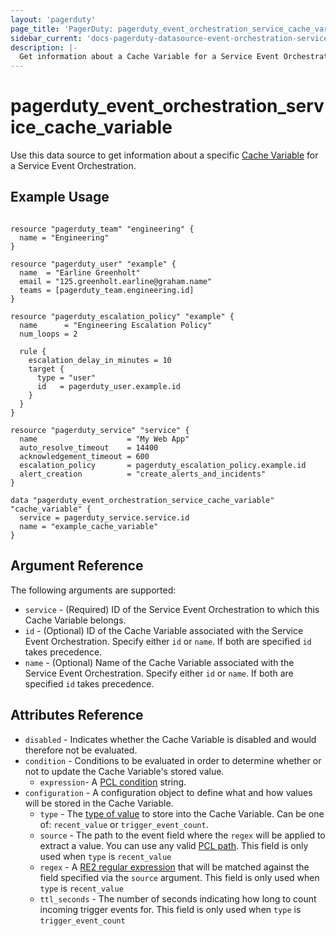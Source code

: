 ```yaml
---
layout: 'pagerduty'
page_title: 'PagerDuty: pagerduty_event_orchestration_service_cache_variable'
sidebar_current: 'docs-pagerduty-datasource-event-orchestration-service-cache-variable'
description: |-
  Get information about a Cache Variable for a Service Event Orchestration that you have created.
---
```


# pagerduty_event_orchestration_service_cache_variable

Use this data source to get information about a specific [Cache Variable][1] for a Service Event Orchestration.

## Example Usage

```hcl

resource "pagerduty_team" "engineering" {
  name = "Engineering"
}

resource "pagerduty_user" "example" {
  name  = "Earline Greenholt"
  email = "125.greenholt.earline@graham.name"
  teams = [pagerduty_team.engineering.id]
}

resource "pagerduty_escalation_policy" "example" {
  name      = "Engineering Escalation Policy"
  num_loops = 2

  rule {
    escalation_delay_in_minutes = 10
    target {
      type = "user"
      id   = pagerduty_user.example.id
    }
  }
}

resource "pagerduty_service" "service" {
  name                    = "My Web App"
  auto_resolve_timeout    = 14400
  acknowledgement_timeout = 600
  escalation_policy       = pagerduty_escalation_policy.example.id
  alert_creation          = "create_alerts_and_incidents"
}

data "pagerduty_event_orchestration_service_cache_variable" "cache_variable" {
  service = pagerduty_service.service.id
  name = "example_cache_variable"
}

```

## Argument Reference

The following arguments are supported:

* `service` - (Required) ID of the Service Event Orchestration to which this Cache Variable belongs.
* `id` - (Optional) ID of the Cache Variable associated with the Service Event Orchestration. Specify either `id` or `name`. If both are specified `id` takes precedence.
* `name` - (Optional) Name of the Cache Variable associated with the Service Event Orchestration. Specify either `id` or `name`. If both are specified `id` takes precedence.

## Attributes Reference

* `disabled` - Indicates whether the Cache Variable is disabled and would therefore not be evaluated.
* `condition` - Conditions to be evaluated in order to determine whether or not to update the Cache Variable's stored value.
  * `expression`- A [PCL condition][2] string.
* `configuration` - A configuration object to define what and how values will be stored in the Cache Variable.
  * `type` - The [type of value][3] to store into the Cache Variable. Can be one of: `recent_value` or `trigger_event_count`.
  * `source` - The path to the event field where the `regex` will be applied to extract a value. You can use any valid [PCL path][4]. This field is only used when `type` is `recent_value`
  * `regex` - A [RE2 regular expression][5] that will be matched against the field specified via the `source` argument. This field is only used when `type` is `recent_value`
  * `ttl_seconds` - The number of seconds indicating how long to count incoming trigger events for. This field is only used when `type` is `trigger_event_count`


[1]: https://developer.pagerduty.com/api-reference/...
[2]: https://developer.pagerduty.com/docs/ZG9jOjM1NTE0MDc0-pcl-overview
[3]: https://developer.pagerduty.com/docs/...
[4]: https://developer.pagerduty.com/docs/ZG9jOjM1NTE0MDc0-pcl-overview#paths
[5]: https://github.com/google/re2/wiki/Syntax
